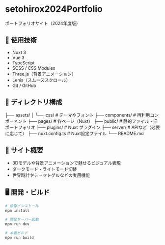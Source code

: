 # setohirox2024Portfolio

ポートフォリオサイト（2024年度版）

## 🔧 使用技術

- Nuxt 3
- Vue 3
- TypeScript
- SCSS / CSS Modules
- Three.js（背景アニメーション）
- Lenis（スムーススクロール）
- Git / GitHub

## 📁 ディレクトリ構成

├── assets/
│ └── css/ # テーマやフォント
├── components/ # 再利用コンポーネント
├── pages/ # 各ページ（Nuxt）
├── public/ # 静的ファイル・旧ポートフォリオ
├── plugins/ # Nuxt プラグイン
├── server/ # APIなど（必要に応じて）
├── nuxt.config.ts # Nuxt設定ファイル
└── README.md

## 🚀 サイト概要

- 3Dモデルや背景アニメーションで魅せるビジュアル表現
- ダークモード・ライトモード切替
- 世界時計やテーマトグルなどの実用機能

## 🖥️ 開発・ビルド

```bash
# 依存インストール
npm install

# 開発サーバー起動
npm run dev

# 本番ビルド
npm run build

